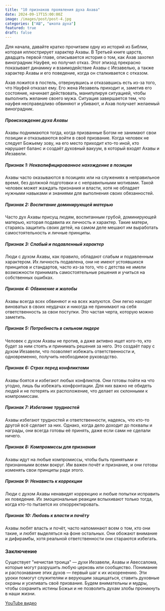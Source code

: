```yaml
---
title: "10 признаков проявления духа Ахава"
date: 2024-09-17T15:00:00Z
image: /images/post/post-4.jpg
categories: ["АШ", "школа духа"]
featured: true
draft: false
---
```


Для начала, давайте кратко прочитаем одну из историй из Библии, которая иллюстрирует характер Ахавы. В Третьей книге царств, двадцать первой главе, описывается история о том, как Ахав захотел виноградник Науфея, но получил отказ. Этот эпизод прекрасно показывает динамику и взаимодействие Ахавы с Иезавелью, а также характер Ахавы и его поведение, когда он сталкивается с отказом.

Ахав ложится в постель, отвернувшись и отказавшись есть из-за того, что Науфей отказал ему. Его жена Иезавель приходит и, заметив его состояние, начинает действовать, манипулируя ситуацией, чтобы выполнить желание своего мужа. Ситуация завершается тем, что науфея несправедливо обвиняют и убивают, и Ахав получает желаемый виноградник.

##### Происхождение духа Ахавы

Ахавы поднимаются тогда, когда призванные Богом не занимают свои позиции и отказываются войти в своё призвание. Когда человек не следует Божьему зову, на его место приходит кто-то иной, кто нарушает баланс и создаёт духовный вакуум, в который входят Ахавы и Иезавели.

##### Признак 1: Неквалифицированное нахождение в позиции

Ахавы часто оказываются в позициях или на служениях в неправильное время, без должной подготовки и с неправильными мотивами. Такой человек может жаждать признания и власти, хотя не обладает нужными навыками и знаниями для выполнения своих обязанностей.

##### Признак 2: Воспитание доминирующей матерью

Часто дух Ахавы присущ людям, воспитанным грубой, доминирующей матерью, которая подавила их личность и характер. Такие матери, стараясь защитить своих детей, на самом деле мешают им выработать самостоятельность и личные принципы.

##### Признак 3: Слабый и подавленный характер

Люди с духом Ахавы, как правило, обладают слабым и подавленным характером. Их личность подавлена, они не имеют устоявшихся принципов и стандартов, часто из-за того, что с детства не имели возможности принимать самостоятельные решения и учиться на собственных ошибках.

##### Признак 4: Обвинение и жалобы

Ахавы всегда всех обвиняют и на всех жалуются. Они легко находят виноватых в своих неудачах и никогда не принимают на себя ответственность за свои поступки. Это частая черта, которую можно заметить.

##### Признак 5: Потребность в сильном лидере

Человек с духом Ахавы не против, а даже активно ищет кого-то, кто будет за ним стоять и принимать решения за него. Это создаёт пару с духом Иезавели, что позволяет избежать ответственности и, одновременно, получить необходимое руководство.

##### Признак 6: Страх перед конфликтами

Ахавы боятся и избегают любых конфликтов. Они готовы пойти на что угодно, лишь бы избежать конфронтации. Для них важно не обидеть людей и не потерять их расположение, что делает их склонными к компромиссам.

##### Признак 7: Избегание трудностей

Ахавы избегают трудностей и ответственности, надеясь, что кто-то другой всё сделает за них. Однако, когда дело доходит до похвалы и награды, они всегда готовы её принять, даже если сами не сделали ничего.

##### Признак 8: Компромиссы для признания

Ахавы идут на любые компромиссы, чтобы быть принятыми и признанными всеми вокруг. Им важен почёт и признание, и они готовы изменять свои принципы ради этого.

##### Признак 9: Ненависть к коррекции

Люди с духом Ахавы ненавидят коррекцию и любые попытки исправить их поведение. Их эмоциональные реакции вспыхивают только тогда, когда кто-то пытается их откорректировать.

##### Признак 10: Любовь к власти и почёту

Ахавы любят власть и почёт, часто напоминают всем о том, кто они такие, и любят выделяться на фоне остальных. Они обожают внимание и дифирамбы, хотя реальной ответственности они стараются избегать.

### Заключение

Существует "нечистая троица" — духи Иезавели, Ахавы и Авессалома, которые могут разрушить любую церковь или сообщество. Понимание и распознавание этих духов — первый шаг к их искоренению. Эти уроки помогут служителям и верующим защищаться, ставить духовные охраны и усиливать своё призвание. Будем внимательны и мудры, чтобы сохранить истины Божьи и не позволить духам злобы проникнуть в наши жизни.

[YouTube видео](https://youtu.be/ALSlnUsunnw?si=PzlJJLhVh8rN1oK1)
